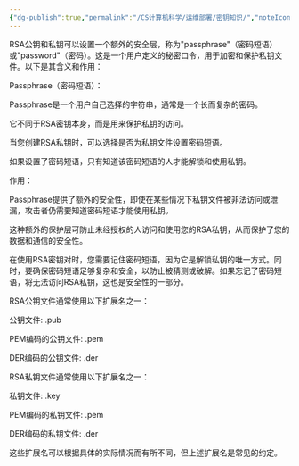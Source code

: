```yaml
---
{"dg-publish":true,"permalink":"/CS计算机科学/运维部署/密钥知识/","noteIcon":"","created":"2024-06-22T22:30:28.916+08:00","updated":"2024-04-24T00:38:30.000+08:00"}
---
```



RSA公钥和私钥可以设置一个额外的安全层，称为"passphrase"（密码短语）或"password"（密码）。这是一个用户定义的秘密口令，用于加密和保护私钥文件。以下是其含义和作用：

Passphrase（密码短语）：

Passphrase是一个用户自己选择的字符串，通常是一个长而复杂的密码。

它不同于RSA密钥本身，而是用来保护私钥的访问。

当您创建RSA私钥时，可以选择是否为私钥文件设置密码短语。

如果设置了密码短语，只有知道该密码短语的人才能解锁和使用私钥。

作用：

Passphrase提供了额外的安全性，即使在某些情况下私钥文件被非法访问或泄漏，攻击者仍需要知道密码短语才能使用私钥。

这种额外的保护层可防止未经授权的人访问和使用您的RSA私钥，从而保护了您的数据和通信的安全性。

在使用RSA密钥对时，您需要记住密码短语，因为它是解锁私钥的唯一方式。同时，要确保密码短语足够复杂和安全，以防止被猜测或破解。如果忘记了密码短语，将无法访问RSA私钥，这也是安全性的一部分。

RSA公钥文件通常使用以下扩展名之一：

公钥文件: .pub

PEM编码的公钥文件: .pem

DER编码的公钥文件: .der

RSA私钥文件通常使用以下扩展名之一：

私钥文件: .key

PEM编码的私钥文件: .pem

DER编码的私钥文件: .der

这些扩展名可以根据具体的实际情况而有所不同，但上述扩展名是常见的约定。